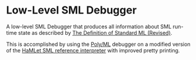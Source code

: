 # Low-Level SML Debugger

A low-level SML Debugger that produces all information about SML run-time state as described by [The Definition of Standard ML (Revised)](http://sml-family.org/sml97-defn.pdf).

This is accomplished by using the [Poly/ML](https://www.polyml.org/) debugger on a modified version of the [HaMLet SML reference interpreter](https://people.mpi-sws.org/~rossberg/hamlet/) with improved pretty printing.

